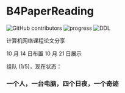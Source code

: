 # B4PaperReading

![GitHub contributors](https://img.shields.io/github/contributors/LogCreative/B4PaperReading)
![progress](https://img.shields.io/badge/progress-2%2F9-brightgreen)
![DDL](https://img.shields.io/badge/DDL-Oct%2021st-critical)

计算机网络课程论文分享

10 月 14 日布置  10 月 21 日展示

组队 (1/5)，现在状态：

### 一个人，一台电脑，四个日夜，一个奇迹